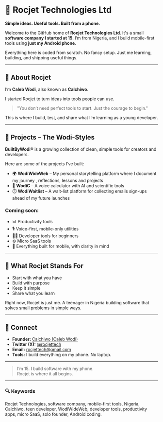 # 🚀 Rocjet Technologies Ltd

**Simple ideas. Useful tools. Built from a phone.**

Welcome to the GitHub home of **Rocjet Technologies Ltd**. It's a small **software company I started at 15**. I’m from Nigeria, and I build mobile-first tools using **just my Android phone**.

Everything here is coded from scratch. No fancy setup. Just me learning, building, and shipping useful things.

---

## 🧠 About Rocjet

I’m **Caleb Wodi**, also known as **Calchiwo**.

I started Rocjet to turn ideas into tools people can use.

> "You don’t need perfect tools to start. Just the courage to begin."

This is where I build, test, and share what I’m learning as a young developer.

---

## 🧩 Projects – The Wodi-Styles

**BuiltByWodi®** is a growing collection of clean, simple tools for creators and developers.

Here are some of the projects I’ve built:

- 🌍 **WodiWideWeb** – My personal storytelling platform where I document my journey , reflections, lessons and projects
- 🧮 **WodiC** – A voice calculator with AI and scientific tools   
- ⏱️ **WodiWaitlist** – A wait-list platform for collecting emails sign-ups ahead of my future launches

### Coming soon:

- 📊 Productivity tools  
- 🎙️ Voice-first, mobile-only utilities  
- 🧑‍💻 Developer tools for beginners  
- ⚙️ Micro SaaS tools  
- 📱 Everything built for mobile, with clarity in mind

---

## 🎯 What Rocjet Stands For

- Start with what you have  
- Build with purpose  
- Keep it simple  
- Share what you learn

Right now, Rocjet is just me. A teenager in Nigeria building software that solves small problems in simple ways.

---

## 🔗 Connect

- **Founder:** [Calchiwo (Caleb Wodi)](https://github.com/calchiwo)  
- **Twitter (X):** [@rocjettech](https://x.com/rocjettech)  
- **Email:** rocjettech@gmail.com  
- **Tools:** I build everything on my phone. No laptop.

---

> I’m 15. I build software with my phone.  
> Rocjet is where it all begins.

---

### 🔍 Keywords

Rocjet Technologies, software company, mobile-first tools, Nigeria, Calchiwo, teen developer, WodiWideWeb, developer tools, productivity apps, micro SaaS, solo founder, Android coding.
